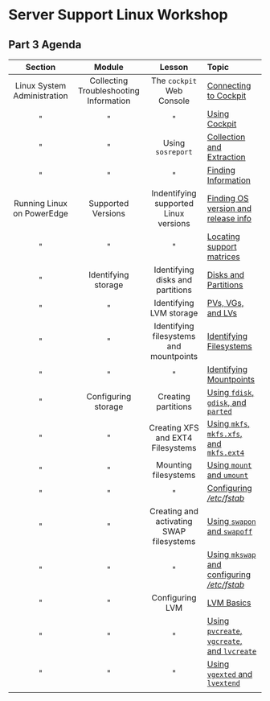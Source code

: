 # Server Support Linux Workshop

## Part 3 Agenda

| **Section** | **Module** | **Lesson** | **Topic** |
| :---------: | :--------: | :--------: | :-------- |
| Linux System Administration | Collecting Troubleshooting Information | The `cockpit` Web Console | [Connecting to Cockpit](./_modules/topic_1.md) |
| " | " | " | [Using Cockpit](./_modules/topic_2.md) |
| " | " | Using `sosreport` | [Collection and Extraction](./_modules/topic_3.md) |
| " | " | " | [Finding Information](./_modules/topic_4.md) |
| Running Linux on PowerEdge | Supported Versions | Indentifying supported Linux versions | [Finding OS version and release info](./_modules/topic_5.md) |
| " | " | " | [Locating support matrices](./_modules/topic_6.md) |
| " | Identifying storage | Identifying disks and partitions | [Disks and Partitions](./_modules/topic_7.md) |
| " | " | Identifying LVM storage | [PVs, VGs, and LVs](./_modules/topic_8.md) |
| " | " | Identifying filesystems and mountpoints | [Identifying Filesystems](./_modules/topic_9.md) |
| " | " | " | [Identifying Mountpoints](./_modules/topic_10.md) |
| " | Configuring storage | Creating partitions | [Using `fdisk`, `gdisk`, and `parted` ](./_modules/topic_11.md) |
| " | " | Creating XFS and EXT4 Filesystems | [Using `mkfs`, `mkfs.xfs`, and `mkfs.ext4` ](./_modules/topic_12.md) |
| " | " | Mounting filesystems | [Using `mount` and `umount` ](./_modules/topic_13.md) |
| " | " | " | [Configuring */etc/fstab* ](./_modules/topic_14.md) |
| " | " | Creating and activating SWAP filesystems | [Using `swapon` and `swapoff` ](./_modules/topic_15.md) |
| " | " | " | [Using `mkswap` and configuring */etc/fstab* ](./_modules/topic_16.md) |
| " | " | Configuring LVM | [LVM Basics](./_modules/topic_17.md) |
| " | " | " | [Using `pvcreate`, `vgcreate`, and `lvcreate` ](./_modules/topic_18.md) |
| " | " | " | [Using `vgexted` and `lvextend` ](./_modules/topic_19.md) |
||||
